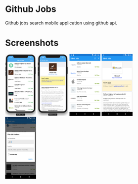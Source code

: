 # Github Jobs

Github jobs search mobile application using github api.

# Screenshots

<p float="left">
  <img src="Screenshots/ios-githubjobs-list.png"  width="100" height="200">
  <img src="Screenshots/ios-githubjob-detail.png"  width="100" height="200">
  <img src="Screenshots/android-githubjobs-list.png"  width="100" height="200">
  <img src="Screenshots/android-githubjobs-detail.png"  width="100" height="200">
  <img src="Screenshots/android-githubjobs-filter.png"  width="100" height="200">
</p>
